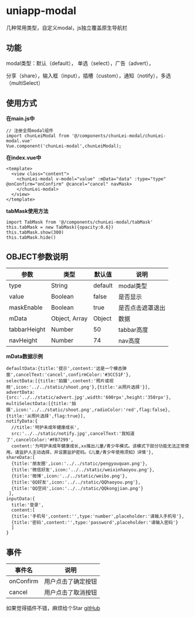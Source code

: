 # uniapp-modal

几种常用类型，自定义modal，js独立覆盖原生导航栏

## 功能
modal类型：默认（default）， 单选（select），广告（advert），

分享（share），输入框（input），插槽（custom），通知（notify），多选（multiSelect）

## 使用方式

**在main.js中**  

~~~
// 注册全局modal组件
import chunLeiModal from '@/components/chunLei-modal/chunLei-modal.vue'
Vue.component('chunLei-modal',chunLeiModal);
~~~

**在index.vue中**  

~~~
<template>
  <view class="content">
    <chunLei-modal v-model="value" :mData="data" :type="type" @onConfirm="onConfirm" @cancel="cancel" navMask>
    </chunLei-modal>
  </view>
</template>
~~~

**tabMask使用方法**  

~~~
import TabMask from '@/components/chunLei-modal/tabMask'
this.tabMask = new TabMask({opacity:0.6})
this.tabMask.show(300)
this.tabMask.hide()
~~~

## OBJECT参数说明

| 参数 | 类型 | 默认值 | 说明 |
| --- | --- | --- | --- |
| type | String | default | modal类型 |
| value | Boolean | false | 是否显示 |
| maskEnable | Boolean | true | 是否点击遮罩退出 |
| mData | Object, Array | Object | 数据 |
| tabbarHeight | Number | 50 | tabbar高度 |
| navHeight | Number | 74 | nav高度 |

**mData数据示例**  

~~~
defaultData:{title:'提示',content:'这是一个模态弹窗',cancelText:'cancel',confirmColor:'#3CC51F'},
selectData:[{title:'拍摄',content:'照片或视频',icon:'../../static/shoot.png'},{title:'从照片选择'}],
advertData:{src:'../../static/advert.jpg',width:'600rpx',height:'350rpx'},
multiSelectData:[{title:'拍摄',icon:'../../static/shoot.png',radioColor:'red',flag:false},{title:'从照片选择',flag:true}],
notifyData:{	
  //title:'呵护未成年健康成长',
  src:'../../static/notify.jpg',cancelText:'我知道了',cancelColor:'#FB7299',
  content:'为呵护未成年健康成长,xx推出儿童/青少年模式。该模式下部分功能无法正常使用。请监护人主动选择，并设置监护密码。《儿童/青少年使用须知》详情'},
shareData:[
  {title:'朋友圈',icon:'../../static/pengyouquan.png'},
  {title:'微信好友',icon:'../../static/weixinhaoyou.png'},
  {title:'微博',icon:'../../static/weibo.png'},
  {title:'QQ好友',icon:'../../static/QQhaoyou.png'},
  {title:'QQ空间',icon:'../../static/QQkongjian.png'}
 ],
inputData:{
  title:'登录',
  content:[
  {title:'手机号',content:'',type:'number',placeholder:'请输入手机号'},
  {title:'密码',content:'',type:'password',placeholder:'请输入密码'}
  ]
}
~~~

## 事件

| 事件名 | 说明 |
| ---  | --- |
| onConfirm | 用户点击了确定按钮 |
| cancel | 用户点击了取消按钮 |

如果觉得插件不错，麻烦给个Star [gitHub](https://github.com/15157757001/uniapp-modal)
